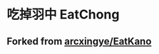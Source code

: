# 吃掉羽中 EatChong
## Forked from <a href="https://github.com/arcxingye/EatKano">arcxingye/EatKano</a>
